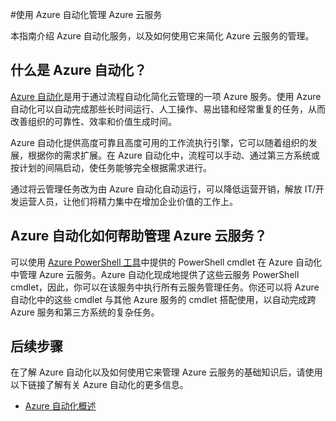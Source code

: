 <properties
	pageTitle="使用 Azure 自动化管理 Azure 云服务"
	description="了解如何使用 Azure 自动化服务来方便管理 Azure 云服务。"
	services="cloud-services, automation"
	documentationCenter=""
	authors="jodoglevy"
	manager="eamono"
	editor=""/>

<tags
	ms.service="cloud-services"
	ms.date="01/19/2016"
	wacn.date="03/18/2016"/>



#使用 Azure 自动化管理 Azure 云服务

本指南介绍 Azure 自动化服务，以及如何使用它来简化 Azure 云服务的管理。

## 什么是 Azure 自动化？

[Azure 自动化](/home/features/automation)是用于通过流程自动化简化云管理的一项 Azure 服务。使用 Azure 自动化可以自动完成那些长时间运行、人工操作、易出错和经常重复的任务，从而改善组织的可靠性、效率和价值生成时间。

Azure 自动化提供高度可靠且高度可用的工作流执行引擎，它可以随着组织的发展，根据你的需求扩展。在 Azure 自动化中，流程可以手动、通过第三方系统或按计划的间隔启动，使任务能够完全根据需求进行。

通过将云管理任务改为由 Azure 自动化自动运行，可以降低运营开销，解放 IT/开发运营人员，让他们将精力集中在增加企业价值的工作上。


## Azure 自动化如何帮助管理 Azure 云服务？

可以使用 [Azure PowerShell 工具](https://msdn.microsoft.com/zh-cn/library/azure/jj156055.aspx)中提供的 PowerShell cmdlet 在 Azure 自动化中管理 Azure 云服务。Azure 自动化现成地提供了这些云服务 PowerShell cmdlet，因此，你可以在该服务中执行所有云服务管理任务。你还可以将 Azure 自动化中的这些 cmdlet 与其他 Azure 服务的 cmdlet 搭配使用，以自动完成跨 Azure 服务和第三方系统的复杂任务。


## 后续步骤

在了解 Azure 自动化以及如何使用它来管理 Azure 云服务的基础知识后，请使用以下链接了解有关 Azure 自动化的更多信息。

- [Azure 自动化概述](/documentation/articles/automation-intro) 

<!---HONumber=Mooncake_0307_2016-->
